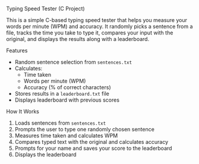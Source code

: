 Typing Speed Tester (C Project)

This is a simple C-based typing speed tester that helps you measure your words per minute (WPM) and accuracy. It randomly picks a sentence from a file, tracks the time you take to type it, compares your input with the original, and displays the results along with a leaderboard.

Features

- Random sentence selection from `sentences.txt`
- Calculates:
  - Time taken
  - Words per minute (WPM)
  - Accuracy (% of correct characters)
- Stores results in a `leaderboard.txt` file
- Displays leaderboard with previous scores

How It Works

1. Loads sentences from `sentences.txt`
2. Prompts the user to type one randomly chosen sentence
3. Measures time taken and calculates WPM
4. Compares typed text with the original and calculates accuracy
5. Prompts for your name and saves your score to the leaderboard
6. Displays the leaderboard
